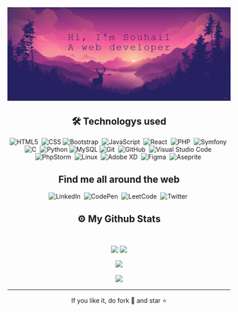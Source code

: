 <!-- ## 👋 Hey everyone, I'm SOUHAIL NAJI®™ 👋 -->

<img src="images/3.jpg"/>

<h2 align="center">🛠 Technologys used</h2>

<div align="center">

![HTML5](https://img.shields.io/badge/html5-%23E34F26.svg?style=for-the-badge&logo=html5&logoColor=white)&nbsp;
![CSS](https://img.shields.io/badge/css3-%231572B6.svg?style=for-the-badge&logo=css3&logoColor=white)
![Bootstrap](https://img.shields.io/badge/bootstrap-%23563D7C.svg?style=for-the-badge&logo=bootstrap&logoColor=white)&nbsp;
![JavaScript](https://img.shields.io/badge/javascript-%23323330.svg?style=for-the-badge&logo=javascript&logoColor=%23F7DF1E)&nbsp;
![React](https://img.shields.io/badge/react-%2320232a.svg?style=for-the-badge&logo=react&logoColor=%2361DAFB)&nbsp;
![PHP](https://img.shields.io/badge/php-%23777BB4.svg?style=for-the-badge&logo=php&logoColor=white)&nbsp;
![Symfony](https://img.shields.io/badge/symfony-%23000000.svg?style=for-the-badge&logo=symfony&logoColor=white)&nbsp;
![C](https://img.shields.io/badge/c-%2300599C.svg?style=for-the-badge&logo=c&logoColor=white)&nbsp;
![Python](https://img.shields.io/badge/python-3670A0?style=for-the-badge&logo=python&logoColor=ffdd54)
![MySQL](https://img.shields.io/badge/mysql-%2300f.svg?style=for-the-badge&logo=mysql&logoColor=white)
![Git](https://img.shields.io/badge/-Git-05122A?style=flat&logo=git)&nbsp;
![GitHub](https://img.shields.io/badge/-GitHub-05122A?style=flat&logo=github)&nbsp;
![Visual Studio Code](https://img.shields.io/badge/-Visual%20Studio%20Code-05122A?style=flat&logo=visual-studio-code&logoColor=007ACC)&nbsp;
![PhpStorm](https://img.shields.io/badge/phpstorm-143?style=for-the-badge&logo=phpstorm&logoColor=black&color=black&labelColor=darkorchid)&nbsp;
![Linux](https://img.shields.io/badge/Linux-FCC624?style=for-the-badge&logo=linux&logoColor=black)&nbsp;
![Adobe XD](https://img.shields.io/badge/Adobe%20XD-470137?style=for-the-badge&logo=Adobe%20XD&logoColor=#FF61F6)&nbsp;
![Figma](https://img.shields.io/badge/figma-%23F24E1E.svg?style=for-the-badge&logo=figma&logoColor=white)&nbsp;
![Aseprite](https://img.shields.io/badge/Aseprite-FFFFFF?style=for-the-badge&logo=Aseprite&logoColor=#7D929E)&nbsp;

</div>

<h2 align="center">Find me all around the web</h2>

<div align="center">

![LinkedIn](https://img.shields.io/badge/linkedin-%230077B5.svg?style=for-the-badge&logo=linkedin&logoColor=white)&nbsp;
![CodePen](https://img.shields.io/badge/Codepen-000000?style=for-the-badge&logo=codepen&logoColor=white)&nbsp;
![LeetCode](https://img.shields.io/badge/LeetCode-000000?style=for-the-badge&logo=LeetCode&logoColor=#d16c06)&nbsp;
![Twitter](https://img.shields.io/badge/Twitter-%231DA1F2.svg?style=for-the-badge&logo=Twitter&logoColor=white)&nbsp;

</div>

<h2 align="center">
  ⚙️ My Github Stats
</h2>

<br>
<p align = "center">
  <img height="180em"  src = "https://github-readme-stats.vercel.app/api?username=doc-suell&show_icons=true&theme=radical&line_height=27">
  <img height="180em" src = "https://github-readme-stats.vercel.app/api/top-langs/?username=doc-suell&layout=compact&langs_count=8&theme=radical">
</p>

<p align = "center">
 <img height="180em"  src="https://github-readme-streak-stats.herokuapp.com/?user=doc-suell&show_icons=true&locale=en&layout=compact&theme=radical&line_height=0" />
</p>

<p align = "center">
 <img src="https://activity-graph.herokuapp.com/graph?username=doc-suell&theme=redical">
</p> 
<hr>
<p align="center">If you like it, do fork 🍴 and star ⭐</p>
